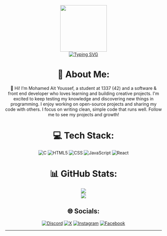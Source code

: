 <div align="center">
<img src="https://media.giphy.com/media/WUlplcMpOCEmTGBtBW/giphy.gif" width="150">
  </br>
<a href="https://git.io/typing-svg"><img src="https://readme-typing-svg.herokuapp.com?font=Fira+Code&weight=200&size=26&pause=1000&color=5E63EE&background=FFFFFF00&width=435&lines=Hi!+I%E2%80%99m+Mohamed+Ait+Youssef;Computer+Science+Student" alt="Typing SVG" /></a>
  
  # 💫 About Me:
  👋 Hi! I’m Mohamed Ait Youssef, a student at 1337 (42) and a software & front end developer who loves learning and building creative projects. I'm excited to keep testing my knowledge and discovering new things in programming. I enjoy working on open-source projects and sharing my code with others. I focus on writing clean, simple code that runs well. Follow me to see my projects and growth!
  
  # 💻 Tech Stack:
  ![C](https://img.shields.io/badge/c-%2300599C.svg?style=for-the-badge&logo=c&logoColor=white)
  ![HTML5](https://img.shields.io/badge/html5-%23E34F26.svg?style=for-the-badge&logo=html5&logoColor=white)
  ![CSS](https://img.shields.io/badge/css-%231572B6.svg?style=for-the-badge&logo=css3&logoColor=white)
  ![JavaScript](https://img.shields.io/badge/javascript-%23323330.svg?style=for-the-badge&logo=javascript&logoColor=%23F7DF1E)
  ![React](https://img.shields.io/badge/react-%2320232a.svg?style=for-the-badge&logo=react&logoColor=%2361DAFB)

  # 📊 GitHub Stats:
  ![](https://github-readme-stats.vercel.app/api?username=mait-you&theme=dark&hide_border=false&include_all_commits=false&count_private=false)<br/>
  ![](https://github-readme-stats.vercel.app/api/top-langs/?username=mait-you&theme=dark&hide_border=false&include_all_commits=false&count_private=false&layout=compact)

  ## 🌐 Socials:
  [![Discord](https://img.shields.io/badge/Discord-%237289DA.svg?logo=discord&logoColor=white)](https://discord.gg/mait-you)
  [![X](https://img.shields.io/badge/X-black.svg?logo=X&logoColor=white)](https://x.com/mait-you) 
  [![Instagram](https://img.shields.io/badge/Instagram-%23E4405F.svg?logo=Instagram&logoColor=white)](https://instagram.com/mait_you)
  [![Facebook](https://img.shields.io/badge/Facebook-%231877F2.svg?logo=Facebook&logoColor=white)](https://facebook.com/mait-you)
  
  ---
  
<div/>
  
